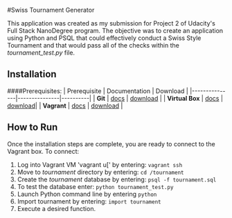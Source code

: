 #Swiss Tournament Generator

This application was created as my submission for Project 2 of Udacity's Full Stack NanoDegree program.  The objective was to create an application using Python and PSQL that could effectively conduct a Swiss Style Tournament and that would pass all of the checks within the *tournament_test.py* file.


## Installation
####Prerequisites:
| Prerequisite | Documentation | Download |
|---------------|---------------|----------|
| **Git** | [docs](https://git-scm.com/doc) | [download](http://git-scm.com/downloads) |
| **Virtual Box** | [docs](https://www.virtualbox.org/wiki/Documentation) | [download](https://www.virtualbox.org/wiki/Downloads)|
| **Vagrant** | [docs](https://docs.vagrantup.com/v2/) | [download](https://www.vagrantup.com/downloads)       |

## How to Run
Once the installation steps are complete, you are ready to connect to the
Vagrant box.  To connect:

1. Log into Vagrant VM 'vagrant u[' by entering: `vagrant ssh`
2. Move to *tournament* directory by entering: `cd /tournament`
3. Create the *tournament* database by entering: `psql -f tournament.sql`
4. To test the database enter: `python tournament_test.py`
5. Launch Python command line by entering `python`
6. Import tournament by entering: `import tournament`
7. Execute a desired function.

